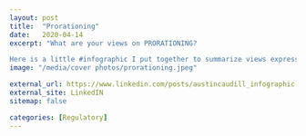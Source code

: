 ```yaml
---
layout: post
title:  "Prorationing"
date:   2020-04-14
excerpt: "What are your views on PRORATIONING?

Here is a little #infographic I put together to summarize views expressed to the Railroad Commission of Texas on the matter."
image: "/media/cover photos/prorationing.jpeg"

external_url: https://www.linkedin.com/posts/austincaudill_infographic-oilindustry-oilandgas-activity-6656220771028918273-HtTw
external_site: LinkedIN
sitemap: false

categories: [Regulatory]
---
```

